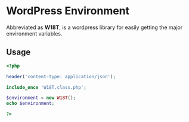 # WordPress Environment

Abbreviated as **W18T**, is a wordpress library for easily getting the major environment variables.

## Usage

```php
<?php

header('content-type: application/json');

include_once 'W18T.class.php';

$environment = new W18T();
echo $environment;

?>
```
